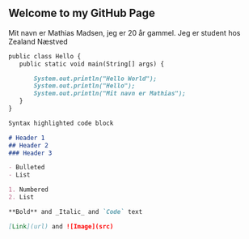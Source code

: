 ## Welcome to my GitHub Page

Mit navn er Mathias Madsen, jeg er 20 år gammel.
Jeg er student hos Zealand Næstved


 ```markdown
public class Hello {
    public static void main(String[] args) {

        System.out.println("Hello World");
        System.out.println("Hello");
        System.out.println("Mit navn er Mathias");
    }
}

```


```markdown
Syntax highlighted code block

# Header 1
## Header 2
### Header 3

- Bulleted
- List

1. Numbered
2. List

**Bold** and _Italic_ and `Code` text

[Link](url) and ![Image](src)
```
